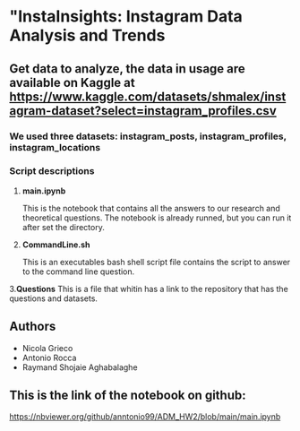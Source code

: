 

# "InstaInsights: Instagram Data Analysis and Trends

## Get data to analyze, the data in usage are available on Kaggle at https://www.kaggle.com/datasets/shmalex/instagram-dataset?select=instagram_profiles.csv

### We used three datasets: instagram_posts, instagram_profiles, instagram_locations

### Script descriptions

1. **main.ipynb**

   This is the notebook that contains all the answers to our research and theoretical questions. The notebook is already runned, but you can run it after set the        directory.
   
2. **CommandLine.sh**

    This is an executables bash shell script file contains the script to answer to the command line question.

3.**Questions**
   This is a file that whitin has a link to the repository that has the questions and datasets.
## Authors

- Nicola Grieco
- Antonio Rocca
- Raymand Shojaie Aghabalaghe
    
## This is the link of the notebook on github:

https://nbviewer.org/github/anntonio99/ADM_HW2/blob/main/main.ipynb


